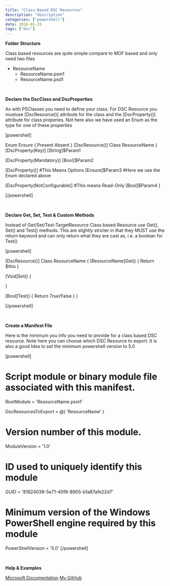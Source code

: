 ```yaml
---
title: "Class-Based DSC Resources"
description: "description"
categories: ["powershell"]
date: 2016-05-25
tags: ["dsc"]
---
```


<strong>Folder Structure</strong>

Class based resources are quite simple compare to MOF based and only need two files
<ul>
	<li>ResourceName
<ul>
	<li>ResourceName.psm1</li>
	<li>ResourceName.psd1</li>
</ul>
</li>
</ul>
&nbsp;

<strong>Declare the DscClass and DscProperties</strong>

As with PSClasses you need to define your class. For DSC Resource you mustuse [DscResource()] attribute for the class and the [DscProperty()] attribute for class properies. Not here also we have used an Enum as the type for one of these properties

[powershell]

Enum Ensure {
   Present
   Absent
}
[DscResource()]
Class ResourceName {
   [DscProperty(Key)]
   [String]$Param1

   [DscProperty(Mandatory)]
   [Bool]$Param2

   [DscProperty()] #This Means Options
   [Ensure]$Param3 #Here we use the Enum declared above

   [DscProperty(NotConfigurable)] #This means Read-Only
   [Bool]$Param4
}

[/powershell]

&nbsp;

<strong>Declare Get, Set, Test &amp; Custom Methods</strong>

Instead of Get/Set/Test-TargetResource Class based Resource use Get(), Set() and Test() methods. This are slightly stricter in that they MUST use the return keyword and can only return what they are cast as, i.e. a boolean for Test()

[powershell]

[DscResource()]
Class ResourceName {
   [ResourceName]Get() {
      Return $this
   }
   
   [Void]Set() {

   }

   [Bool]Test() {
      Return $True/$False
   }
}

[/powershell]

&nbsp;

<strong>Create a Manifest File</strong>

Here is the minimum you info you need to provide for a class based DSC resource. Note here you can choose which DSC Resource to export. It is also a good Idea to set the minimum powershell version to 5.0

[powershell]

# Script module or binary module file associated with this manifest. 
RootModule = 'ResourceName.psm1'

DscResourcesToExport = @(
   'ResourceName'
)

# Version number of this module.
ModuleVersion = '1.0'

# ID used to uniquely identify this module
GUID = '81624038-5e71-40f8-8905-b1a87afe22d7' 

# Minimum version of the Windows PowerShell engine required by this module
PowerShellVersion = '5.0' 
[/powershell]

&nbsp;

<strong>Help &amp; Examples</strong>

<a href="https://msdn.microsoft.com/en-us/powershell/dsc/authoringresourceclass">Microsoft Documentation</a>
<a href="https://github.com/mrhockeymonkey/Powershell/tree/master/Modules/xMyTestDSCResource">My GitHub</a>